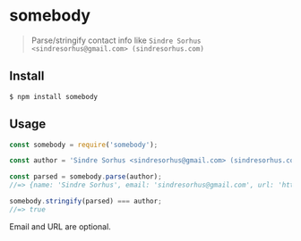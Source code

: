 # somebody

> Parse/stringify contact info like `Sindre Sorhus <sindresorhus@gmail.com> (sindresorhus.com)`

## Install

```
$ npm install somebody
```

## Usage

```js
const somebody = require('somebody');

const author = 'Sindre Sorhus <sindresorhus@gmail.com> (sindresorhus.com)';

const parsed = somebody.parse(author);
//=> {name: 'Sindre Sorhus', email: 'sindresorhus@gmail.com', url: 'https://sindresorhus.com'}

somebody.stringify(parsed) === author;
//=> true
```

Email and URL are optional.
